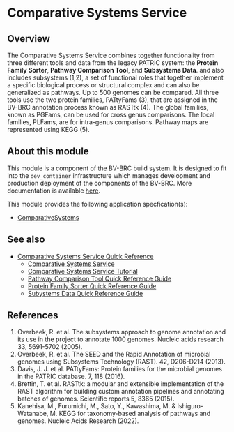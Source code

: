 # Comparative Systems Service

## Overview

The Comparative Systems Service combines together functionality from three different tools and data from the legacy PATRIC system: the **Protein Family Sorter**, **Pathway Comparison Tool**, and **Subsystems Data**. and also includes subsystems (1,2), a set of functional roles that together implement a specific biological process or structural complex and can also be generalized as pathways. Up to 500 genomes can be compared. All three tools use the two protein families, PATtyFams (3), that are assigned in the BV-BRC annotation process known as RASTtk (4). The global families, known as PGFams, can be used for cross genus comparisons. The local families, PLFams, are for intra-genus comparisons. Pathway maps are represented using KEGG (5).



## About this module

This module is a component of the BV-BRC build system. It is designed to fit into the
`dev_container` infrastructure which manages development and production deployment of
the components of the BV-BRC. More documentation is available [here](https://github.com/BV-BRC/dev_container/tree/master/README.md).

This module provides the following application specfication(s):
* [ComparativeSystems](app_specs/ComparativeSystems.md)


## See also

* [Comparative Systems Service Quick Reference](https://www.bv-brc.org/docs/quick_references/services/comparative_systems.html)
  * [Comparative Systems Service](https://www.bv-brc.org/docs/https://www.bv-brc.org/app/ComparativeSystems.html)
  * [Comparative Systems Service Tutorial](https://www.bv-brc.org/docs//tutorial/comparative_systems/comparative_systems.html)
  * [Pathway Comparison Tool Quick Reference Guide](https://www.bv-brc.org/docs//quick_references/other/pathway_comparison_tool.html)
  * [Protein Family Sorter Quick Reference Guide](https://www.bv-brc.org/docs//quick_references/other/protein_family_sorter.html)
  * [Subystems Data Quick Reference Guide](https://www.bv-brc.org/docs//quick_references/other/subsystems_data.html) 



## References

1. Overbeek, R. et al. The subsystems approach to genome annotation and its use in the project to annotate 1000 genomes. Nucleic acids research 33, 5691-5702 (2005).
2. Overbeek, R. et al. The SEED and the Rapid Annotation of microbial genomes using Subsystems Technology (RAST). 42, D206-D214 (2013).
3. Davis, J. J. et al. PATtyFams: Protein families for the microbial genomes in the PATRIC database. 7, 118 (2016).
4. Brettin, T. et al. RASTtk: a modular and extensible implementation of the RAST algorithm for building custom annotation pipelines and annotating batches of genomes. Scientific reports 5, 8365 (2015).
5. Kanehisa, M., Furumichi, M., Sato, Y., Kawashima, M. & Ishiguro-Watanabe, M. KEGG for taxonomy-based analysis of pathways and genomes. Nucleic Acids Research (2022).






